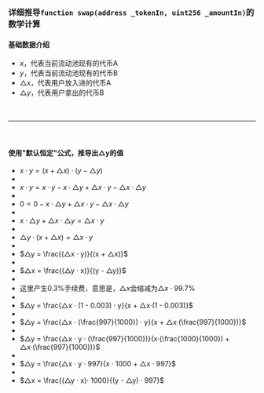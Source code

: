 
### 详细推导```function swap(address _tokenIn, uint256 _amountIn)```的数学计算
#### 基础数据介绍
- $x$，代表当前流动池现有的代币A
- $y$，代表当前流动池现有的代币B
- $△x$，代表用户放入进的代币A
- $△y$，代表用户拿出的代币B

　

------------------------------------------------------------------------------------------

　

#### 使用"默认恒定"公式，推导出△y的值
- $x·y = (x + △x)·(y - △y)$
-
- $x·y = x·y - x·△y + △x·y - △x·△y$
-
- $0 = 0 - x·△y + △x·y - △x·△y$
-
- $x·△y + △x·△y = △x·y$
-
- $△y·(x+△x) = △x·y$
-
- $△y = \frac{(△x · y)}{(x + △x)}$
-
- $△x = \frac{(△y · x)}{(y - △y)}$ 
-
- 这里产生0.3%手续费，意思是，$△x$会缩减为$△x$ · 99.7%
-
- $△y = \frac{△x · (1 - 0.003) · y}{x + △x·(1 - 0.003)}$
-
- $△y = \frac{△x · (\frac{997}{1000}) · y}{x + △x·(\frac{997}{1000})}$
-
- $△y = \frac{△x · y · (\frac{997}{1000})}{x·(\frac{1000}{1000})  + △x·(\frac{997}{1000})}$
-
- $△y = \frac{△x · y · 997}{x · 1000 + △x · 997}$
-
- $△x = \frac{(△y · x)· 1000}{(y - △y) · 997}$ 
